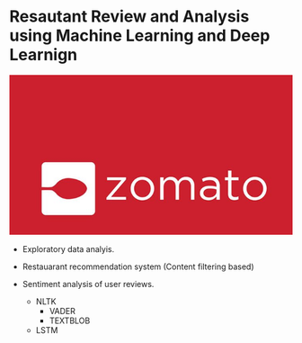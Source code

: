 # Resautant Review and Analysis using Machine Learning and Deep Learnign

<img src = 'images/zmtimg.jpg' />

- Exploratory data analyis.

- Restauarant recommendation system (Content filtering based)

- Sentiment analysis of user reviews.

  - NLTK
      - VADER
      - TEXTBLOB
  - LSTM
  
 
